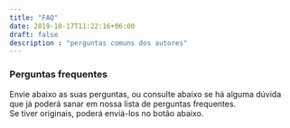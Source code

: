 ```yaml
---
title: "FAQ"
date: 2019-10-17T11:22:16+06:00
draft: false
description : "perguntas comuns dos autores"
---
```


### Perguntas frequentes

Envie abaixo as suas perguntas, ou consulte abaixo se há alguma dúvida que já poderá sanar em nossa lista de perguntas frequentes. <br> Se tiver originais, poderá enviá-los no botão abaixo. 
